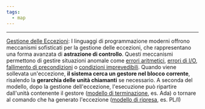 ```yaml
---
tags:
  - map
---
```

___
<u>Gestione delle Eccezioni</u>: I linguaggi di programmazione moderni offrono meccanismi sofisticati per la gestione delle eccezioni, che rappresentano una forma avanzata di **astrazione di controllo**. 
Questi meccanismi permettono di gestire situazioni anomale come <u>errori aritmetici</u>, <u>errori di I/O</u>, <u>fallimento di precondizioni</u> o <u>condizioni imprevedibili</u>. Quando viene sollevata un'eccezione, **il sistema cerca un gestore nel blocco corrente**, risalendo la **gerarchia delle unità chiamanti** se necessario. A seconda del modello, dopo la gestione dell'eccezione, l'esecuzione può ripartire dall'unità contenente il gestore (<u>modello di terminazione</u>, es. Ada) o tornare al comando che ha generato l'eccezione (<u>modello di ripresa</u>, es. PL/I)